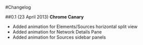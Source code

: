 #Changelog

##0.1 (23 April 2013)
**Chrome Canary**
* Added animation for Elements/Sources horizontal split view
* Added animation for Network Details Pane
* Added animation for Sources sidebar panels